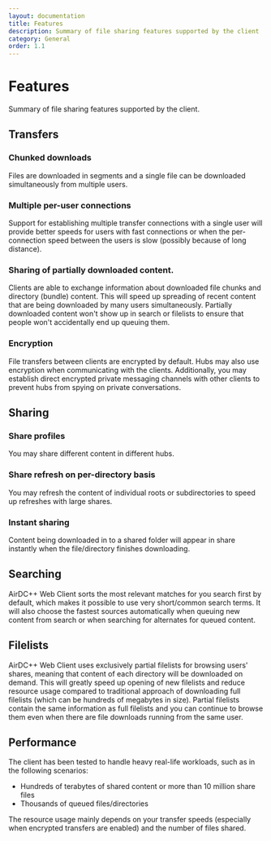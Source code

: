 ```yaml
---
layout: documentation
title: Features
description: Summary of file sharing features supported by the client
category: General
order: 1.1
---
```


# Features

Summary of file sharing features supported by the client.


## Transfers


### Chunked downloads

Files are downloaded in segments and a single file can be downloaded simultaneously from multiple users.


### Multiple per-user connections

Support for establishing multiple transfer connections with a single user will provide better speeds for users with fast connections or when the per-connection speed between the users is slow (possibly because of long distance).


### Sharing of partially downloaded content.

Clients are able to exchange information about downloaded file chunks and directory (bundle) content. This will speed up spreading of recent content that are being downloaded by many users simultaneously. Partially downloaded content won't show up in search or filelists to ensure that people won't accidentally end up queuing them.


### Encryption

File transfers between clients are encrypted by default. Hubs may also use encryption when communicating with the clients. Additionally, you may establish direct encrypted private messaging channels with other clients to prevent hubs from spying on private conversations.


## Sharing


### Share profiles

You may share different content in different hubs.


### Share refresh on per-directory basis

You may refresh the content of individual roots or subdirectories to speed up refreshes with large shares.


### Instant sharing

Content being downloaded in to a shared folder will appear in share instantly when the file/directory finishes downloading.


## Searching

AirDC++ Web Client sorts the most relevant matches for you search first by default, which makes it possible to use very short/common search terms. It will also choose the fastest sources automatically when queuing new content from search or when searching for alternates for queued content.


## Filelists

AirDC++ Web Client uses exclusively partial filelists for browsing users' shares, meaning that content of each directory will be downloaded on demand. This will greatly speed up opening of new filelists and reduce resource usage compared to traditional approach of downloading full filelists (which can be hundreds of megabytes in size). Partial filelists contain the same information as full filelists and you can continue to browse them even when there are file downloads running from the same user.


## Performance

The client has been tested to handle heavy real-life workloads, such as in the following scenarios: 

* Hundreds of terabytes of shared content or more than 10 million share files
* Thousands of queued files/directories

The resource usage mainly depends on your transfer speeds (especially when encrypted transfers are enabled) and the number of files shared.